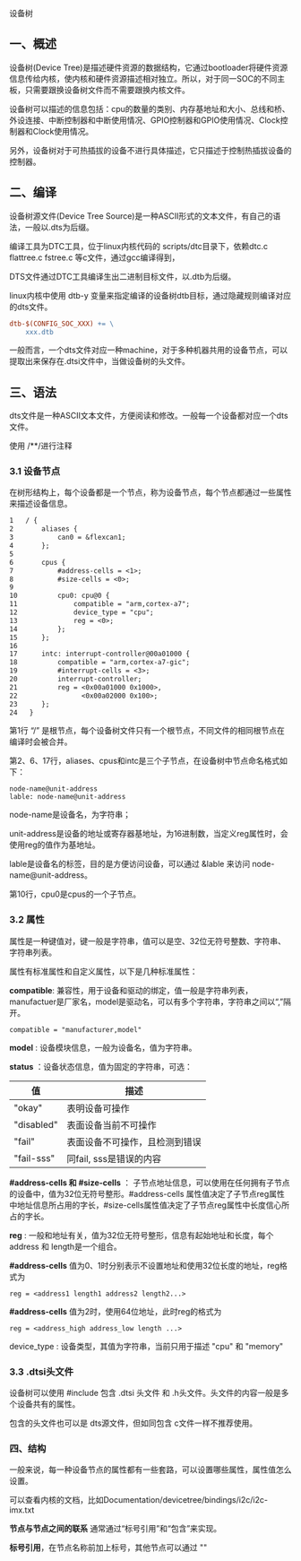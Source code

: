设备树

## 一、概述

设备树(Device Tree)是描述硬件资源的数据结构，它通过bootloader将硬件资源信息传给内核，使内核和硬件资源描述相对独立。所以，对于同一SOC的不同主板，只需要跟换设备树文件而不需要跟换内核文件。

设备树可以描述的信息包括：cpu的数量的类别、内存基地址和大小、总线和桥、外设连接、中断控制器和中断使用情况、GPIO控制器和GPIO使用情况、Clock控制器和Clock使用情况。

另外，设备树对于可热插拔的设备不进行具体描述，它只描述于控制热插拔设备的控制器。

## 二、编译

设备树源文件(Device Tree Source)是一种ASCII形式的文本文件，有自己的语法，一般以.dts为后缀。

编译工具为DTC工具，位于linux内核代码的 scripts/dtc目录下，依赖dtc.c flattree.c fstree.c 等c文件，通过gcc编译得到，

DTS文件通过DTC工具编译生出二进制目标文件，以.dtb为后缀。

linux内核中使用 dtb-y 变量来指定编译的设备树dtb目标，通过隐藏规则编译对应的dts文件。

```makefile
dtb-$(CONFIG_SOC_XXX) += \
	xxx.dtb
```

一般而言，一个dts文件对应一种machine，对于多种机器共用的设备节点，可以提取出来保存在.dtsi文件中，当做设备树的头文件。

## 三、语法

dts文件是一种ASCII文本文件，方便阅读和修改。一般每一个设备都对应一个dts文件。

使用 /**/进行注释

### 3.1 设备节点

在树形结构上，每个设备都是一个节点，称为设备节点，每个节点都通过一些属性来描述设备信息。

```dtd
1	/ {
2		aliases {
3			can0 = &flexcan1;
4		};
5
6		cpus {
7 			#address-cells = <1>;
8 			#size-cells = <0>;
9
10			cpu0: cpu@0 {
11 				compatible = "arm,cortex-a7";
12 				device_type = "cpu";
13 				reg = <0>;
14			};
15		};
16
17		intc: interrupt-controller@00a01000 {
18 			compatible = "arm,cortex-a7-gic";
19 			#interrupt-cells = <3>;
20 			interrupt-controller;
21 			reg = <0x00a01000 0x1000>,
22				  <0x00a02000 0x100>;
23 		};
24   }
```

第1行 “/” 是根节点，每个设备树文件只有一个根节点，不同文件的相同根节点在编译时会被合并。

第2、6、17行，aliases、cpus和intc是三个子节点，在设备树中节点命名格式如下：

```
node-name@unit-address
lable: node-name@unit-address
```

node-name是设备名，为字符串；

unit-address是设备的地址或寄存器基地址，为16进制数，当定义reg属性时，会使用reg的值作为基地址。

lable是设备名的标签，目的是方便访问设备，可以通过 &lable 来访问 node-name@unit-address。

第10行，cpu0是cpus的一个子节点。

### 3.2 属性

属性是一种键值对，键一般是字符串，值可以是空、32位无符号整数、字符串、字符串列表。

属性有标准属性和自定义属性，以下是几种标准属性：

**compatible**: 兼容性，用于设备和驱动的绑定，值一般是字符串列表，manufactuer是厂家名，model是驱动名，可以有多个字符串，字符串之间以“,”隔开。

```
compatible = "manufacturer,model" 
```

**model** : 设备模块信息，一般为设备名，值为字符串。

**status** ：设备状态信息，值为固定的字符串，可选：

| 值         | 描述                           |
| ---------- | ------------------------------ |
| "okay"     | 表明设备可操作                 |
| "disabled" | 表面设备当前不可操作           |
| "fail"     | 表面设备不可操作，且检测到错误 |
| "fail-sss" | 同fail, sss是错误的内容        |

**#address-cells 和 #size-cells** ： 子节点地址信息，可以使用在任何拥有子节点的设备中，值为32位无符号整形。#address-cells 属性值决定了子节点reg属性中地址信息所占用的字长，#size-cells属性值决定了子节点reg属性中长度信心所占的字长。

**reg** : 一般和地址有关，值为32位无符号整形，信息有起始地址和长度，每个address 和 length是一个组合。

**#address-cells** 值为0、1时分别表示不设置地址和使用32位长度的地址，reg格式为

```
reg = <address1 length1 address2 length2...>
```

**#address-cells** 值为2时，使用64位地址，此时reg的格式为

```
reg = <address_high address_low length ...>
```

device_type : 设备类型，其值为字符串，当前只用于描述 "cpu" 和 "memory" 

### 3.3 .dtsi头文件

设备树可以使用 #include 包含 .dtsi 头文件 和 .h头文件。头文件的内容一般是多个设备共有的属性。

包含的头文件也可以是 dts源文件，但如同包含 c文件一样不推荐使用。

### 四、结构

一般来说，每一种设备节点的属性都有一些套路，可以设置哪些属性，属性值怎么设置。

可以查看内核的文档，比如Documentation/devicetree/bindings/i2c/i2c-imx.txt

**节点与节点之间的联系** 通常通过“标号引用”和“包含”来实现。

**标号引用**，在节点名称前加上标号，其他节点可以通过 ""

